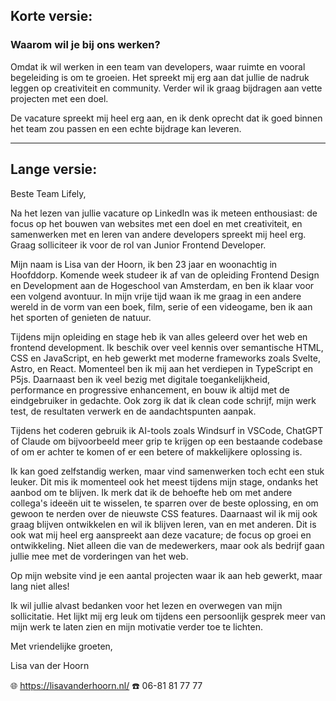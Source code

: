 ## Korte versie:

### Waarom wil je bij ons werken?

Omdat ik wil werken in een team van developers, waar ruimte en vooral begeleiding is om te groeien. Het spreekt mij erg aan dat jullie de nadruk leggen op creativiteit en community. Verder wil ik graag bijdragen aan vette projecten met een doel.

De vacature spreekt mij heel erg aan, en ik denk oprecht dat ik goed binnen het team zou passen en een echte bijdrage kan leveren.

---

## Lange versie:


Beste Team Lifely,

Na het lezen van jullie vacature op LinkedIn was ik meteen enthousiast: de focus op het bouwen van websites met een doel en met creativiteit, en samenwerken met en leren van andere developers spreekt mij heel erg. Graag solliciteer ik voor de rol van Junior Frontend Developer.

Mijn naam is Lisa van der Hoorn, ik ben 23 jaar en woonachtig in Hoofddorp. Komende week studeer ik af van de opleiding Frontend Design en Development aan de Hogeschool van Amsterdam, en ben ik klaar voor een volgend avontuur. In mijn vrije tijd waan ik me graag in een andere wereld in de vorm van een boek, film, serie of een videogame, ben ik aan het sporten of genieten de natuur.

Tijdens mijn opleiding en stage heb ik van alles geleerd over het web en frontend development. Ik beschik over veel kennis over semantische HTML, CSS en JavaScript, en heb gewerkt met moderne frameworks zoals Svelte, Astro, en React. Momenteel ben ik mij aan het verdiepen in TypeScript en P5js.
Daarnaast ben ik veel bezig met digitale toegankelijkheid, performance en progressive enhancement, en bouw ik altijd met de eindgebruiker in gedachte. Ook zorg ik dat ik clean code schrijf, mijn werk test, de resultaten verwerk en de aandachtspunten aanpak.

Tijdens het coderen gebruik ik AI-tools zoals Windsurf in VSCode, ChatGPT of Claude om bijvoorbeeld meer grip te krijgen op een bestaande codebase of om er achter te komen of er een betere of makkelijkere oplossing is.

Ik kan goed zelfstandig werken, maar vind samenwerken toch echt een stuk leuker. Dit mis ik momenteel ook het meest tijdens mijn stage, ondanks het aanbod om te blijven. Ik merk dat ik de behoefte heb om met andere collega's ideeën uit te wisselen, te sparren over de beste oplossing, en om gewoon te nerden over de nieuwste CSS features. Daarnaast wil ik mij ook graag blijven ontwikkelen en wil ik blijven leren, van en met anderen. Dit is ook wat mij heel erg aanspreekt aan deze vacature; de focus op groei en ontwikkeling. Niet alleen die van de medewerkers, maar ook als bedrijf gaan jullie mee met de vorderingen van het web.

Op mijn website vind je een aantal projecten waar ik aan heb gewerkt, maar lang niet alles!

Ik wil jullie alvast bedanken voor het lezen en overwegen van mijn sollicitatie. Het lijkt mij erg leuk om tijdens een persoonlijk gesprek meer van mijn werk te laten zien en mijn motivatie verder toe te lichten.

Met vriendelijke groeten,

Lisa van der Hoorn

🌐 https://lisavanderhoorn.nl/
☎️ 06-81 81 77 77

